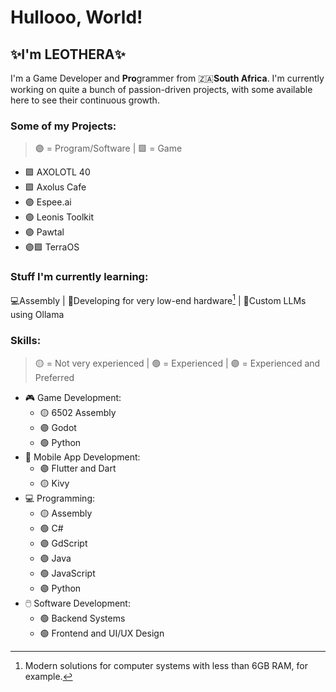 # Hullooo, World!
## ✨I'm LEOTHERA✨

I'm a Game Developer and **Pro**grammer from 🇿🇦**South Africa**.
I'm currently working on quite a bunch of passion-driven projects, with some available here to see their continuous growth.

### Some of my Projects:
> 🟣 = Program/Software | 🟪 = Game
- 🟪   AXOLOTL 40
- 🟪   Axolus Cafe
- 🟣   Espee.ai
- 🟣   Leonis Toolkit
- 🟣   Pawtal
- 🟣🟪 TerraOS

### Stuff I'm currently learning:
💻Assembly | 🥔Developing for very low-end hardware[^1] | 🤖Custom LLMs using Ollama

### Skills:
> 🟡 = Not very experienced | 🟢 = Experienced | 🟣 = Experienced and Preferred
- 🎮 Game Development:
  - 🟡 6502 Assembly
  - 🟣 Godot
  - 🟢 Python
- 📱 Mobile App Development:
  - 🟣 Flutter and Dart
  - 🟡 Kivy
- 💻 Programming:
  - 🟡 Assembly
  - 🟢 C#
  - 🟣 GdScript
  - 🟣 Java
  - 🟢 JavaScript
  - 🟣 Python
- 🖱️ Software Development:
  - 🟢 Backend Systems
  - 🟢 Frontend and UI/UX Design 

[^1]: Modern solutions for computer systems with less than 6GB RAM, for example.
